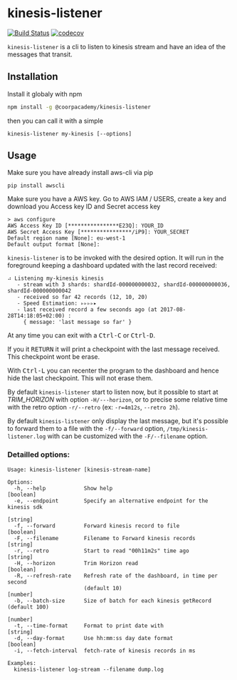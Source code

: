 kinesis-listener
================

[![Build Status](https://travis-ci.com/CoorpAcademy/kinesis-listener.svg?branch=master)](https://travis-ci.com/CoorpAcademy/kinesis-listener)
[![codecov](https://codecov.io/gh/CoorpAcademy/kinesis-listener/branch/master/graph/badge.svg)](https://codecov.io/gh/CoorpAcademy/kinesis-listener)

`kinesis-listener` is a cli to listen to kinesis stream and have
an idea of the messages that transit.

## Installation

Install it globaly with npm 

```sh
npm install -g @coorpacademy/kinesis-listener
```

then you can call it with a simple

```
kinesis-listener my-kinesis [--options]
```


## Usage

Make sure you have already install aws-cli via pip

```
pip install awscli
```

Make sure you have a AWS key. Go to AWS IAM / USERS, create a key and download you Access key ID and Secret access key

```
> aws configure
AWS Access Key ID [****************E23Q]: YOUR_ID
AWS Secret Access Key [****************/iP9]: YOUR_SECRET
Default region name [None]: eu-west-1
Default output format [None]: 
```  

`kinesis-listener` is to be invoked with the desired option.
It will run in the foreground keeping a dashboard updated with the 
last record received:

```
⠴ Listening my-kinesis kinesis
   - stream with 3 shards: shardId-000000000032, shardId-000000000036, shardId-000000000042
   - received so far 42 records (12, 10, 20)
   - Speed Estimation: ▹▹▹▹▸
   - last received record a few seconds ago (at 2017-08-28T14:18:05+02:00) :
     { message: 'last message so far' }
```

At any time you can exit with a <kbd>Ctrl-C</kbd> or <kbd>Ctrl-D</kbd>.

If you it <kbd>RETURN</kbd> it will print a checkpoint with the last 
message received. This checkpoint wont be erase.

With <kbd>Ctrl-L</kbd> you can recenter the program to the dashboard and 
hence hide the last checkpoint. This will not erase them.

By default `kinesis-listener` start to listen now, but it possible to start at 
*TRIM_HORIZON* with option `-H/---horizon`, or to precise some relative time with
the retro option `-r/--retro` (ex: `-r=4m12s`, `--retro 2h`).

By default `kinesis-listener` only display the last message, but it's possible to forward them 
to a file with the `-f/--forward` option, `/tmp/kinesis-listener.log` with can be 
customized with the `-F/--filename` option.

### Detailled options:

```
Usage: kinesis-listener [kinesis-stream-name]

Options:
  -h, --help            Show help                                      [boolean]
  -e, --endpoint        Specify an alternative endpoint for the kinesis sdk
                                                                        [string]
  -f, --forward         Forward kinesis record to file                 [boolean]
  -F, --filename        Filename to Forward kinesis records             [string]
  -r, --retro           Start to read "00h11m2s" time ago               [string]
  -H, --horizon         Trim Horizon read                              [boolean]
  -R, --refresh-rate    Refresh rate of the dashboard, in time per second
                        (default 10)                                    [number]
  -b, --batch-size      Size of batch for each kinesis getRecord (default 100)
                                                                        [number]
  -t, --time-format     Format to print date with                       [string]
  -d, --day-format      Use hh:mm:ss day date format                   [boolean]
  -i, --fetch-interval  fetch-rate of kinesis records in ms

Examples:
  kinesis-listener log-stream --filename dump.log

```
